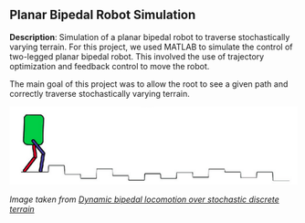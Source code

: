 ## Planar Bipedal Robot Simulation

**Description**: Simulation of a planar bipedal robot to traverse stochastically varying terrain. For this project, we used MATLAB to simulate the control of two-legged planar bipedal robot. This involved the use of trajectory optimization and feedback control to move the robot. 

The main goal of this project was to allow the root to see a given path and correctly traverse stochastically varying terrain. 

![](../images/terrain.png)

_Image taken from [Dynamic bipedal locomotion over stochastic discrete terrain](https://www.semanticscholar.org/paper/Dynamic-bipedal-locomotion-over-stochastic-discrete-Nguyen-Agrawal/0bf6f1d33847788339b38ed822c0d902d6ba89bc)_